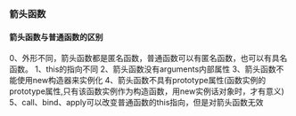 ### 箭头函数
#### 箭头函数与普通函数的区别
0、外形不同，箭头函数都是匿名函数，普通函数可以有匿名函数，也可以有具名函数。
1、this的指向不同
2、箭头函数没有arguments内部属性
3、箭头函数不能使用new构造器来实例化
4、箭头函数不具有prototype属性(函数实例的prototype属性,只有该函数实例作为构造函数，用new实例话对象时，才有意义)
5、call、bind、apply可以改变普通函数的this指向，但是对箭头函数无效